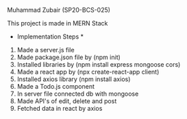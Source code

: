 Muhammad Zubair (SP20-BCS-025)

This project is made in MERN Stack

* Implementation Steps *

1. Made a server.js file
2. Made package.json file by (npm init)
3. Installed libraries by (npm install express mongoose cors)
4. Made a react app by (npx create-react-app client)
5. Installed axios library (npm install axios)
6. Made a Todo.js component
7. In server file connected db with mongoose
8. Made API's of edit, delete and post
9. Fetched data in react by axios

